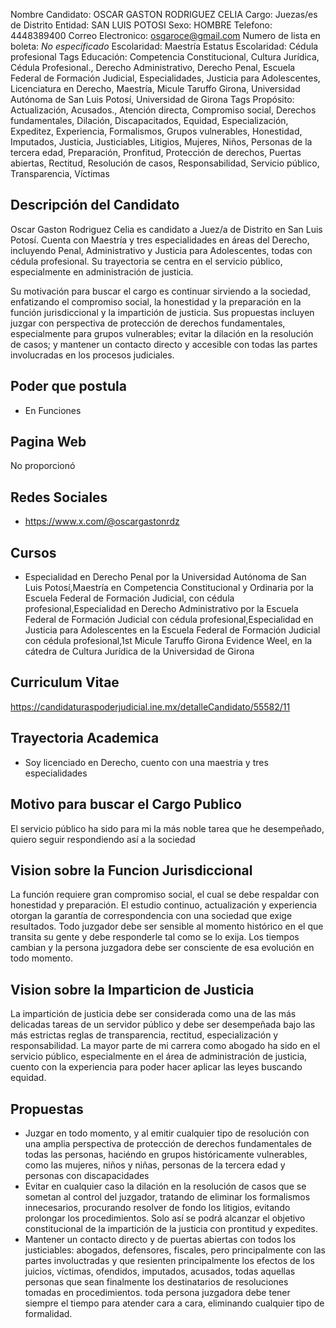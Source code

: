 Nombre Candidato: OSCAR GASTON RODRIGUEZ CELIA
Cargo: Juezas/es de Distrito
Entidad: SAN LUIS POTOSI
Sexo: HOMBRE
Telefono: 4448389400
Correo Electronico: osgaroce@gmail.com
Numero de lista en boleta: *No especificado*
Escolaridad: Maestría
Estatus Escolaridad: Cédula profesional
Tags Educación: Competencia Constitucional, Cultura Jurídica, Cédula Profesional., Derecho Administrativo, Derecho Penal, Escuela Federal de Formación Judicial, Especialidades, Justicia para Adolescentes, Licenciatura en Derecho, Maestría, Micule Taruffo Girona, Universidad Autónoma de San Luis Potosí, Universidad de Girona
Tags Propósito: Actualización, Acusados., Atención directa, Compromiso social, Derechos fundamentales, Dilación, Discapacitados, Equidad, Especialización, Expeditez, Experiencia, Formalismos, Grupos vulnerables, Honestidad, Imputados, Justicia, Justiciables, Litigios, Mujeres, Niños, Personas de la tercera edad, Preparación, Pronfitud, Protección de derechos, Puertas abiertas, Rectitud, Resolución de casos, Responsabilidad, Servicio público, Transparencia, Víctimas


## Descripción del Candidato 

Oscar Gaston Rodriguez Celia es candidato a Juez/a de Distrito en San Luis Potosí. Cuenta con Maestría y tres especialidades en áreas del Derecho, incluyendo Penal, Administrativo y Justicia para Adolescentes, todas con cédula profesional. Su trayectoria se centra en el servicio público, especialmente en administración de justicia.

Su motivación para buscar el cargo es continuar sirviendo a la sociedad, enfatizando el compromiso social, la honestidad y la preparación en la función jurisdiccional y la impartición de justicia. Sus propuestas incluyen juzgar con perspectiva de protección de derechos fundamentales, especialmente para grupos vulnerables; evitar la dilación en la resolución de casos; y mantener un contacto directo y accesible con todas las partes involucradas en los procesos judiciales.


## Poder que postula

- En Funciones


## Pagina Web

No proporcionó


## Redes Sociales

- https://www.x.com/@oscargastonrdz


## Cursos

- Especialidad en Derecho Penal por la Universidad Autónoma de San Luis Potosí,Maestría en Competencia Constitucional y Ordinaria por la Escuela Federal de Formación Judicial, con cédula profesional,Especialidad en Derecho Administrativo por la Escuela Federal de Formación Judicial con cédula profesional,Especialidad en Justicia para Adolescentes en la Escuela Federal de Formación Judicial con cédula profesional,1st Micule Taruffo Girona Evidence Weel, en la cátedra de Cultura Jurídica de la Universidad de Girona


## Curriculum Vitae

https://candidaturaspoderjudicial.ine.mx/detalleCandidato/55582/11


## Trayectoria Academica

- Soy licenciado en Derecho, cuento con una maestria y tres especialidades


## Motivo para buscar el Cargo Publico

El servicio público ha sido para mi la más noble tarea que he desempeñado, quiero seguir respondiendo así a la sociedad


## Vision sobre la Funcion Jurisdiccional

La función requiere gran compromiso social, el cual se debe respaldar con honestidad y preparación. El estudio continuo, actualización y experiencia otorgan la garantía de correspondencia con una sociedad que exige resultados. Todo juzgador debe ser sensible al momento histórico en el que transita su gente y debe responderle tal como se lo exija. Los tiempos cambian y la persona juzgadora debe ser consciente de esa evolución en todo momento.


## Vision sobre la Imparticion de Justicia

La impartición de justicia debe ser considerada como una de las más delicadas tareas de un servidor público y debe ser desempeñada bajo las más estrictas reglas de transparencia, rectitud, especialización y responsabilidad. La mayor parte de mi carrera como abogado ha sido en el servicio público, especialmente en el área de administración de justicia, cuento con la experiencia para poder hacer aplicar las leyes buscando equidad.


## Propuestas

- Juzgar en todo momento, y al emitir cualquier tipo de resolución con una amplia perspectiva de protección de derechos fundamentales de todas las personas, haciéndo  en grupos históricamente vulnerables, como las mujeres, niños y niñas, personas de la tercera edad y personas con discapacidades
- Evitar en cualquier caso la dilación en la resolución de casos que se sometan al control del juzgador, tratando de eliminar los formalismos innecesarios, procurando resolver de fondo los litigios, evitando prolongar los procedimientos. Solo así se podrá alcanzar el objetivo constitucional de la impartición de la justicia con prontitud y expedites.
- Mantener un contacto directo y de puertas abiertas con todos los justiciables: abogados, defensores, fiscales, pero principalmente con las partes involuctradas y que resienten principalmente los efectos de los juicios, víctimas, ofendidos, imputados, acusados, todas aquellas personas que sean finalmente los destinatarios de resoluciones tomadas en procedimientos. toda persona juzgadora debe tener siempre el tiempo para atender cara a cara, eliminando cualquier tipo de formalidad.


